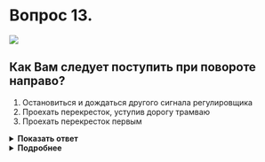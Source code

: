 # Вопрос 13.

![](https://s.drom.ru/i24228/pdd/tickets/2016/1543885187.jpg)

## Как Вам следует поступить при повороте направо?

1. Остановиться и дождаться другого сигнала регулировщика
2. Проехать перекресток, уступив дорогу трамваю
3. Проехать перекресток первым

<details>
<summary><b>Показать ответ</b></summary>
Правильный ответ: 3
</details>
<details>
<summary><b>Подробнее</b></summary>
Перекрёсток регулируемый. Со стороны левого бока при таком жесте регулировщика безрельсовым транспортным средствам движение разрешается во всех направлениях. Трамваи двигаются только «по направлению рук регулировщика». В данной ситуации трамвай продолжать движение не может. Его водитель будет дожидаться смены сигнала регулировщика. Вы продолжаете движение через перекрёсток, т.е. проезжаете его первым.
(Пункт 6.10 ПДД)
</details>